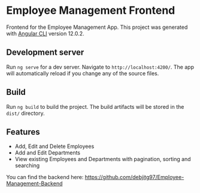 # Employee Management Frontend
Frontend for the Employee Management App.
This project was generated with [Angular CLI](https://github.com/angular/angular-cli) version 12.0.2.

## Development server

Run `ng serve` for a dev server. Navigate to `http://localhost:4200/`. The app will automatically reload if you change any of the source files.

## Build

Run `ng build` to build the project. The build artifacts will be stored in the `dist/` directory.

## Features
* Add, Edit and Delete Employees
* Add and Edit Departments
* View existing Employees and Departments with pagination, sorting and searching

You can find the backend here: https://github.com/debjitg97/Employee-Management-Backend
